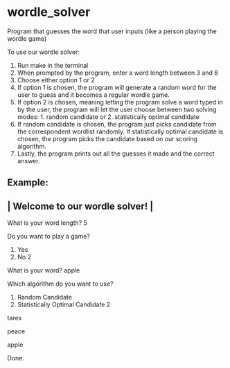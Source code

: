 # wordle_solver
Program that guesses the word that user inputs  (like a person playing the wordle game)

To use our wordle solver:
1. Run make in the terminal
2. When prompted by the program, enter a word length between 3 and 8
3. Choose either option 1 or 2
4. If option 1 is chosen, the program will generate a random word for the user to guess and it becomes a regular wordle game.
5. If option 2 is chosen, meaning letting the program solve a word typed in by the user, the program will let the user choose between two solving modes: 1. random candidate or 2. statistically optimal candidate
6. If random candidate is chosen, the program just picks candidate from the correspondent wordlist randomly. If statistically optimal candidate is chosen, the program picks the candidate based on our scoring algorithm.
7. Lastly, the program prints out all the guesses it made and the correct answer.

Example:
----------------------------------
|  Welcome to our wordle solver!  |
----------------------------------

What is your word length?
5

Do you want to play a game?
1. Yes
2. No
2

What is your word?
apple

Which algorithm do you want to use?
1. Random Candidate
2. Statistically Optimal Candidate
2

tares

peace

apple

Done.
